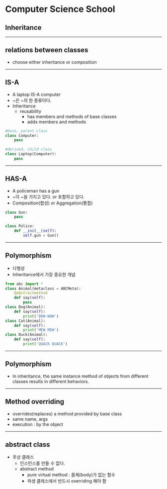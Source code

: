 # Computer Science School
## Inheritance
---

## relations between classes
  - choose either inheritance or composition
---

## IS-A 
  - A laptop IS-A computer
  - ~은 ~의 한 종류이다.
  - Inheritance
    - reusability
      - has members and methods of base classes
      - adds members and methods

```python
#base, parent class
class Computer:
    pass
    
#derived, child class
class Laptop(Computer):
    pass 
```
---
## HAS-A
  - A policeman has a gun
  - ~이 ~을 가지고 있다. or 포함하고 있다.
  - Composition(합성) or Aggregation(통합)

```python
class Gun:
	pass
        
class Police:
    def __init__(self):
        self.gun = Gun()
```
---
## Polymorphism
  - 다형성
  - Inheritance에서 가장 중요한 개념
```python
from abc import *
class Animal(metaclass = ABCMeta):
    @abstractmethod
    def say(self):
        pass
class Dog(Animal):
    def say(self):
        print('BOW-WOW')
class Cat(Animal):
    def say(self):
        print('MEW MEW')
class Duck(Animal):
    def say(self):
        print('QUACK QUACK')
```
---
## Polymorphism
  - In inheritance, 
    the same instance method of
    objects from different classes
    results in different behaviors.
    
---
## Method overriding
  - overrides(replaces) a method provided by base class
  - same name, args
  - execution : by the object 
---
## abstract class
  - 추상 클래스
    - 인스턴스를 만들 수 없다.
    - abstract method
      - pure virtual method
       : 몸체(body)가 없는 함수
      - 파생 클래스에서 반드시 overriding 해야 함
